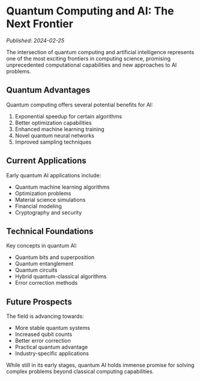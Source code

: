 # Quantum Computing and AI: The Next Frontier

*Published: 2024-02-25*

The intersection of quantum computing and artificial intelligence represents one of the most exciting frontiers in computing science, promising unprecedented computational capabilities and new approaches to AI problems.

## Quantum Advantages

Quantum computing offers several potential benefits for AI:

1. Exponential speedup for certain algorithms
2. Better optimization capabilities
3. Enhanced machine learning training
4. Novel quantum neural networks
5. Improved sampling techniques

## Current Applications

Early quantum AI applications include:

- Quantum machine learning algorithms
- Optimization problems
- Material science simulations
- Financial modeling
- Cryptography and security

## Technical Foundations

Key concepts in quantum AI:

- Quantum bits and superposition
- Quantum entanglement
- Quantum circuits
- Hybrid quantum-classical algorithms
- Error correction methods

## Future Prospects

The field is advancing towards:

- More stable quantum systems
- Increased qubit counts
- Better error correction
- Practical quantum advantage
- Industry-specific applications

While still in its early stages, quantum AI holds immense promise for solving complex problems beyond classical computing capabilities. 